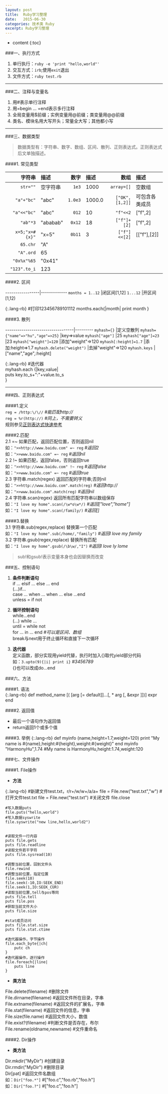```yaml
---
layout: post
title:  Ruby学习整理
date:   2015-06-30
categories: 技术类 Ruby
excerpt: Ruby学习整理
---
```


* content
{:toc}

###一、执行方式  
1. 单行执行：`ruby -e 'print "hello,world"'`  
2. 交互方式：`irb`;使用`exit`退出  
3. 文件方式：`ruby test.rb`  

-----

###二、注释与变量名  
1. 用#表示单行注释  
2. 用=begin ... =end表示多行注释  
3. 全局变量用$前缀；实例变量用@前缀；类变量用@@前缀  
4. 类名、模块名用大写开头；常量全大写；其他都小写  

-----

###三、数据类型  

>数据类型有：字符串、数字、数组、区间、散列、正则表达式。正则表达式后文单独描述。  

####1. 常见类型 

字符串        |描述    |数字   |描述  |数组                  |描述
-------------:|:-------|------:|:-----|---------------------:|:---
`str=""`      |空字符串|`1e3`  |1000  |`array=[]`            |空数组
`"a"+"bc"`    |\"abc\" |`1.0e3`|1000.0|`["OK",[1,2]]`        |可包含各类成员
`"a"<<"bc"`   |"abc"   |`012`  |10    |`"f"<<2`              |["f",2]
`"ab"*3`      |"ababab"|`0x12` |18    |`["f"]+[2]`           |["f",2]
`x=5;"x=#{x}"`|"x=5"   |`0b11` |3     |`["f"]<<[2]`          |[["f"],[2]]
`65.chr`      |"A"     |
`"A".ord`     |65      |
`"0x%x"%65`   |"0x41"  |
`"123".to_i`  |123     |

####2. 区间  

-----------------|-------------
`months = 1..12` |闭区间[1,12]
`1...12`         |开区间[1,12)


{:.lang-rb}
	#打印123456789101112
	months.each{|month|
	    print month
	}


####3. 散列  

----------------------------------|---------
`myhash={}`                       |定义空散列
`myhash={"name"=>"hu","age"=>25}` |key=>value 
`myhash["age"]`                   |25
`myhash["age"]=23`                |23
`myhash["weight"]=120`            |添加"weight"=>120
`myhash[:height]=1.7`             |添加:height=>1.7
`myhash.delete("weight")`         |去掉"weight"=>120
`myhash.keys`                     |["name","age",:height]

{:.lang-rb}
	#迭代器  
	myhash.each {|key,value|  
	    puts key.to_s+":"+value.to_s  
	}  

----

###四、正则表达式  

####1.定义  
`reg = /http:\/\//` *#能匹配http://*  
`reg = %r(http://)` *#同上，不需要转义*  
规则参见[正则表达式快速参考](http://harmonyhu.com/2015/06/10/Perl-RegEx-Quick-Reference/)  

####2.匹配  
2.1  =~ 如果匹配，返回匹配位置，否则返回nil  
如：`">>http://www.baidu.com" =~ reg` *#返回2*  
如：`">>www.baidu.com" =~ reg` *#返回nil*  
2.2  !~ 如果匹配，返回false，否则返回true  
如：`">>http://www.baidu.com" !~ reg` *#返回false*  
如：`">>www.baidu.com" =~ reg` *#返回true*  
2.3 字符串.match(regex) 返回匹配的字符串;否则nil  
如：`">>http://www.baidu.com".match(reg)` *#返回http://*  
如：`">>www.baidu.com".match(reg)` *#返回nil*  
2.4 字符串.scan(regex) 返回所有匹配字符串以数组保存  
如：`"I love my home".scan(/\w*o\w*/)` *#返回["love","home"]*  
如：`"I love my home".scan(/family/)` *#返回[]*  

####3.替换  
3.1 字符串.sub(regex,replace) 替换第一个匹配  
如：`"I love my home".sub(/home/,"family")` *#返回I love my family*  
3.2 字符串.gsub(regex,replace) 替换所有匹配  
如：`"I love my home".gsub(/\b\w/,"I")` *#返回I Iove Iy Iome*  

>sub!和gsub!表示变量本身也会因替换而改变  


###五、控制语句
1. **条件判断语句**  
if ... elsif ... else ... end  
(...)if...  
case ... when ... when ... else ...end  
unless = if not  

2. **循环控制语句**  
while...end  
(...) while ...  
until = while not  
for ... in ... end  *#可以是区间、数组*  
break与next用于终止循环和直接下一次循环  

3. **迭代器**  
定义函数，部分实现用yield代替，执行时加入{}取代yield部分代码  
如：`3.upto(9){|i| print i}`  *#3456789*  
{}也可以改成do...end  

###六、方法

####1. 语法  
{:.lang-rb}
	def method_name [( [arg [= default]]...[, * arg [, &expr ]])]
	   expr
	end

####2. 返回值  

* 最后一个语句作为返回值
* return返回1个或多个值

####3. 举例
{:.lang-rb}
	def myinfo (name,height=1.7,weight=120)
		print "My name is #{name},height:#{height},weight:#{weight}"
	end
	myinfo "HarmonyHu",1.74
	#My name is HarmonyHu,height:1.74,weight:120

###七、文件操作

####1. File操作

* **方法**

{:.lang-rb}
	#新建文件test.txt，r/r+/w/w+/a/a+
	file = File.new("test.txt","w")
	#打开文件test.txt
	file = File.new("test.txt")
	#关闭文件
	file.close

	#写入数据puts
	file.puts("hello,world")
	#写入数据syswrite
	file.syswrite("new line,hello,world2")


	#读取文件一行内容
	puts file.gets
	puts file.readline
	#读取文件若干字符
	puts file.sysread(10)

	#调整当前位置，回到文件头
	file.rewind
	#调整当前位置，指定位置
	file.seek(10)
	file.seek(-10,IO:SEEK_END)
	file.seek(1,IO:SEEK_CUR)
	#读取当前位置,tell与pos等同
	puts file.tell
	puts file.pos
	#获取当前文件大小
	puts file.size

	#stat成员访问
	puts file.stat.size
	puts file.stat.ctime

	#迭代器操作，字节操作
	file.each_byte{|ch|
		putc ch
	}
	#迭代器操作，逐行操作
	file.foreach{|line|
		puts line
	}

* **类方法**  

File.delete(filename)  #删除文件  
File.dirname(filename) #返回文件所在目录，字串  
File.extname(filename) #返回文件的扩展名，字串  
File.stat(filename)    #返回文件的信息，字串  
File.size(file.name)   #返回文件大小，数值  
File.exist?(filename)  #判断文件是否存在，布尔  
File.rename(oldname,newname) #文件重命名  

####2. Dir操作  

* **类方法**  

Dir.mkdir("MyDir")  #创建目录  
Dir.rmdir("MyDir")  #删除目录  
Dir[pat]            #返回文件名数组  
如：`Dir["foo.*"]` #["foo.c","foo.rb","foo.h"]  
如：`Dir["foo.?"]` #["foo.c","foo.h"]  

